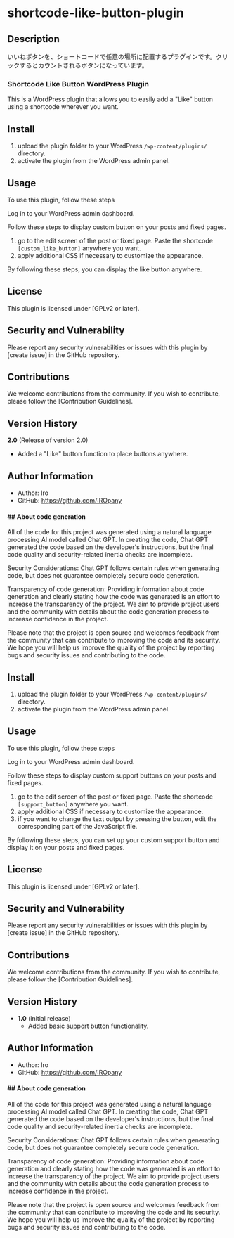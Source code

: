 # shortcode-like-button-plugin
## Description

いいねボタンを、ショートコードで任意の場所に配置するプラグインです。クリックするとカウントされるボタンになっています。

### Shortcode Like Button WordPress Plugin

This is a WordPress plugin that allows you to easily add a "Like" button using a shortcode wherever you want.

## Install

1. upload the plugin folder to your WordPress `/wp-content/plugins/` directory.
2. activate the plugin from the WordPress admin panel.

## Usage

To use this plugin, follow these steps

Log in to your WordPress admin dashboard.

Follow these steps to display custom button on your posts and fixed pages.

1. go to the edit screen of the post or fixed page. 
Paste the shortcode `[custom_like_button]` anywhere you want. 
2. apply additional CSS if necessary to customize the appearance. 

By following these steps, you can display the like button anywhere.

## License

This plugin is licensed under [GPLv2 or later].

## Security and Vulnerability

Please report any security vulnerabilities or issues with this plugin by [create issue] in the GitHub repository.

## Contributions

We welcome contributions from the community. If you wish to contribute, please follow the [Contribution Guidelines].

## Version History

**2.0** (Release of version 2.0)

  - Added a "Like" button function to place buttons anywhere.
      
## Author Information

- Author: Iro
- GitHub: 
https://github.com/IROpany

#### ## About code generation

All of the code for this project was generated using a natural language processing AI model called Chat GPT. In creating the code, Chat GPT generated the code based on the developer's instructions, but the final code quality and security-related inertia checks are incomplete.

Security Considerations: Chat GPT follows certain rules when generating code, but does not guarantee completely secure code generation.

Transparency of code generation: Providing information about code generation and clearly stating how the code was generated is an effort to increase the transparency of the project. We aim to provide project users and the community with details about the code generation process to increase confidence in the project.

Please note that the project is open source and welcomes feedback from the community that can contribute to improving the code and its security. We hope you will help us improve the quality of the project by reporting bugs and security issues and contributing to the code.
## Install

1. upload the plugin folder to your WordPress `/wp-content/plugins/` directory.
2. activate the plugin from the WordPress admin panel.

## Usage

To use this plugin, follow these steps

Log in to your WordPress admin dashboard.

Follow these steps to display custom support buttons on your posts and fixed pages.

1. go to the edit screen of the post or fixed page. 
Paste the shortcode `[support_button]` anywhere you want. 
2. apply additional CSS if necessary to customize the appearance. 
3. if you want to change the text output by pressing the button, edit the corresponding part of the JavaScript file.

By following these steps, you can set up your custom support button and display it on your posts and fixed pages.


## License

This plugin is licensed under [GPLv2 or later].

## Security and Vulnerability

Please report any security vulnerabilities or issues with this plugin by [create issue] in the GitHub repository.

## Contributions

We welcome contributions from the community. If you wish to contribute, please follow the [Contribution Guidelines].

## Version History

- **1.0** (initial release)
  - Added basic support button functionality.

## Author Information

- Author: Iro
- GitHub: 
https://github.com/IROpany

#### ## About code generation

All of the code for this project was generated using a natural language processing AI model called Chat GPT. In creating the code, Chat GPT generated the code based on the developer's instructions, but the final code quality and security-related inertia checks are incomplete.

Security Considerations: Chat GPT follows certain rules when generating code, but does not guarantee completely secure code generation.

Transparency of code generation: Providing information about code generation and clearly stating how the code was generated is an effort to increase the transparency of the project. We aim to provide project users and the community with details about the code generation process to increase confidence in the project.

Please note that the project is open source and welcomes feedback from the community that can contribute to improving the code and its security. We hope you will help us improve the quality of the project by reporting bugs and security issues and contributing to the code.
